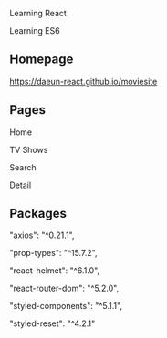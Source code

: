 Learning React

Learning ES6

## Homepage

https://daeun-react.github.io/moviesite

## Pages

Home

TV Shows

Search

Detail

## Packages

"axios": "^0.21.1",

"prop-types": "^15.7.2",

"react-helmet": "^6.1.0",

"react-router-dom": "^5.2.0",

"styled-components": "^5.1.1",

"styled-reset": "^4.2.1"
